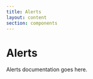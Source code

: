 ```yaml
---
title: Alerts
layout: content
section: components
---
```


# Alerts

Alerts documentation goes here.
